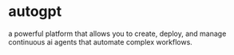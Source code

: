 # autogpt

a powerful platform that allows you to create, deploy, and manage continuous ai agents that automate complex workflows.
